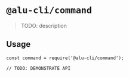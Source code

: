 # `@alu-cli/command`

> TODO: description

## Usage

```
const command = require('@alu-cli/command');

// TODO: DEMONSTRATE API
```
